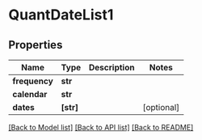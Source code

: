 # QuantDateList1


## Properties
Name | Type | Description | Notes
------------ | ------------- | ------------- | -------------
**frequency** | **str** |  | 
**calendar** | **str** |  | 
**dates** | **[str]** |  | [optional] 

[[Back to Model list]](../README.md#documentation-for-models) [[Back to API list]](../README.md#documentation-for-api-endpoints) [[Back to README]](../README.md)


